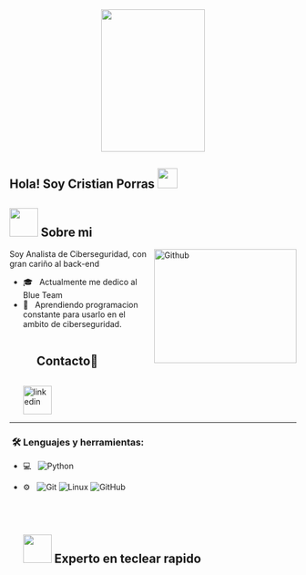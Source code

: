 <div align="center"><img src="https://github.com/Mo-Alsehli/Mo-Alsehli/assets/98949843/7b841857-16fb-422d-9297-be42e3eaf3a9" height = 250px width = 60%  /></div>

<h2> Hola! Soy Cristian Porras <img src="https://media.giphy.com/media/hvRJCLFzcasrR4ia7z/giphy.gif" width="35"></h2>

## <picture><img src = "https://github.com/7oSkaaa/7oSkaaa/blob/main/Images/about_me.gif?raw=true" width = 50px></picture> Sobre mi

<img align="right" width = 250px height = 200px alt="Github" src="https://github.com/Mo-Alsehli/Mo-Alsehli/assets/98949843/92f233e8-fd56-4521-bc8e-b48fe669209a" />

Soy Analista de Ciberseguridad, con gran cariño al back-end

- 🎓 &nbsp; Actualmente me dedico al Blue Team
- 🌱 &nbsp; Aprendiendo programacion constante para usarlo en el ambito de ciberseguridad.
  <!-- Connect with me -->
  <!--h2 without bottom border-->
  <div id="user-content-toc">
    <ul align="left">
      <summary><h2 style="display: inline-block">Contacto🤝</h2></summary>
    </ul>
  <!--icons and links-->
  <p align="left">
  <a href="https://es.linkedin.com/in/cristian-porras-carrasco-ciberseguridad" target="blank"><img align="center" src="https://user-images.githubusercontent.com/88904952/234979284-68c11d7f-1acc-4f0c-ac78-044e1037d7b0.png" alt="linkedin" height="50" width="50" /></a>
  </p>
  </div>

---

<h3>  &nbsp;🛠️ Lenguajes y herramientas:</h3>

- 💻 &nbsp;
  ![Python](https://img.shields.io/badge/-Python-333333?style=flat&logo=python)

- ⚙️ &nbsp;
  ![Git](https://img.shields.io/badge/-Git-333333?style=flat&logo=git)
  ![Linux](https://img.shields.io/badge/-Linux-333333?style=flat&logo=Linux&logoColor=FCC624)
  ![GitHub](https://img.shields.io/badge/-GitHub-333333?style=flat&logo=github)

<br/>

<div id="user-content-toc">
  <ul>
    <summary><h2 style="display: inline-block"><picture> <img src = "https://github.com/7oSkaaa/7oSkaaa/blob/main/Images/CP_PS.gif?raw=true" width = 50px>  </picture> Experto en teclear rapido </h2></summary>
  </ul>
</div>
<!--icons and links-->




